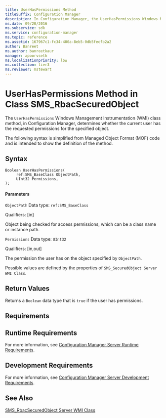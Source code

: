 ```yaml
---
title: UserHasPermissions Method
titleSuffix: Configuration Manager
description: In Configuration Manager, the UserHasPermissions Windows Management Instrumentation class method determines whether the current user has the requested permissions for the specified object.
ms.date: 09/20/2016
ms.subservice: sdk
ms.service: configuration-manager
ms.topic: reference
ms.assetid: 167967c1-fc34-400a-8eb5-0db5fecfb2a2
author: Banreet
ms.author: banreetkaur
manager: apoorvseth
ms.localizationpriority: low
ms.collection: tier3
ms.reviewer: mstewart
---
```

# UserHasPermissions Method in Class SMS_RbacSecuredObject
The `UserHasPermissions` Windows Management Instrumentation (WMI) class method, in Configuration Manager, determines whether the current user has the requested permissions for the specified object.

 The following syntax is simplified from Managed Object Format (MOF) code and is intended to show the definition of the method.

## Syntax

```
Boolean UserHasPermissions(
     ref:SMS_BaseClass ObjectPath,
     UInt32 Permissions,
);
```

#### Parameters
 `ObjectPath`
 Data type: `ref:SMS_BaseClass`

 Qualifiers: [in]

 Object being checked for access permissions, which can be a class name or instance path.

 `Permissions`
 Data type: `UInt32`

 Qualifiers: [in,out]

 The permission the user has on the object specified by `ObjectPath`.

 Possible values are defined by the properties of `SMS_SecuredObject Server WMI Class`.

## Return Values
 Returns a `Boolean` data type that is `true` if the user has permissions.

## Requirements

## Runtime Requirements
 For more information, see [Configuration Manager Server Runtime Requirements](../../../../../develop/core/reqs/server-runtime-requirements.md).

## Development Requirements
 For more information, see [Configuration Manager Server Development Requirements](../../../../../develop/core/reqs/server-development-requirements.md).

## See Also
 [SMS_RbacSecuredObject Server WMI Class](../../../../../develop/reference/core/servers/configure/sms_rbacsecuredobject-server-wmi-class.md)
